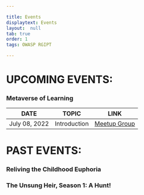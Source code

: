 ```yaml
---

title: Events
displaytext: Events
layout:  null
tab: true
order: 1
tags: OWASP RGIPT

---
```


# UPCOMING EVENTS:
### Metaverse of Learning
| DATE | TOPIC | LINK |
| --- | --- | --- |
| July 08, 2022 | Introduction | [Meetup Group](https://www.meetup.com/owasp-rajiv-gandhi-institute-of-petroleum-technology) |


# PAST EVENTS:
### Reliving the Childhood Euphoria
### The Unsung Heir, Season 1: A Hunt!
